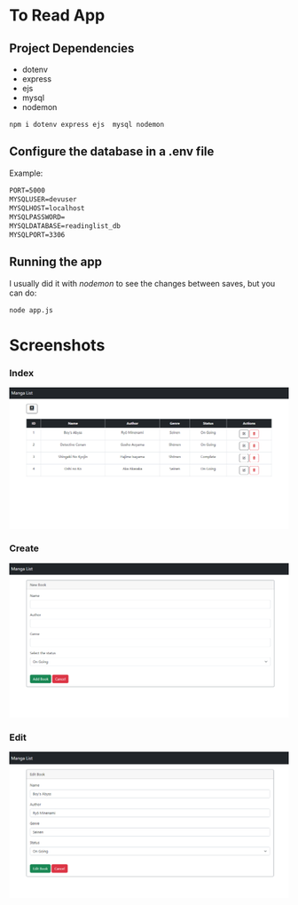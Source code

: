 # To Read App

## Project Dependencies
* dotenv
* express
* ejs
* mysql
* nodemon
    
```
npm i dotenv express ejs  mysql nodemon
```

## Configure the database in a .env file
Example:

```
PORT=5000
MYSQLUSER=devuser
MYSQLHOST=localhost
MYSQLPASSWORD=
MYSQLDATABASE=readinglist_db
MYSQLPORT=3306
```

## Running the app

I usually did it with *nodemon* to see the changes between saves, but you can do:
```
node app.js
```
# Screenshots

###  Index

![Index view](/screenshots/index.png "Index view of the app")

###  Create

![Create view](/screenshots/create.png "Create view of the app")

###  Edit  

![Edit view](/screenshots/edit.png "Edit view of the app")

